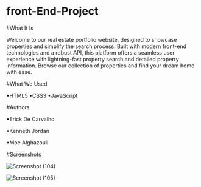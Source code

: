 # front-End-Project

#What It Is

Welcome to our real estate portfolio website, designed to showcase properties and simplify the search process. Built with modern front-end technologies and a robust API, this platform offers a seamless user experience with lightning-fast property search and detailed property information. Browse our collection of properties and find your dream home with ease.

#What We Used

•HTML5
•CSS3
•JavaScript

#Authors

•Erick De Carvalho 

•Kenneth Jordan

•Moe Alghazouli

#Screenshots

![Screenshot (104)](https://user-images.githubusercontent.com/109539457/217490915-041d484f-b7b3-4136-8c8a-8e8a379f4c0e.png)



![Screenshot (105)](https://user-images.githubusercontent.com/109539457/217490781-765b7166-d97c-4087-9cd8-df94578f6466.png)
